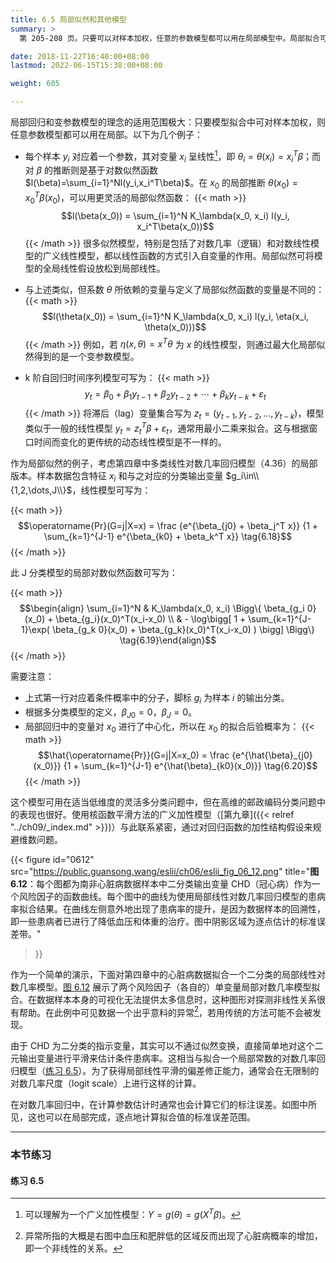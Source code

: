 ```yaml
---
title: 6.5 局部似然和其他模型
summary: >
  第 205-208 页。只要可以对样本加权，任意的参数模型都可以用在局部模型中。局部拟合可以比较有效地探测到数据中的非线性关系。

date: 2018-11-22T16:40:00+08:00
lastmod: 2022-06-15T15:38:00+08:00

weight: 605

---
```


局部回归和变参数模型的理念的适用范围极大：只要模型拟合中可对样本加权，则任意参数模型都可以用在局部。以下为几个例子：

* 每个样本 $y_i$ 对应着一个参数，其对变量 $x_i$ 呈线性[^1]，即 $\theta_i=\theta(x_i)=x_i^T\beta$；而对 $\beta$ 的推断则是基于对数似然函数 $l(\beta)=\sum_{i=1}^Nl(y_i,x_i^T\beta)$。在 $x_0$ 的局部推断 $\theta(x_0)=x_0^T\beta(x_0)$，可以用更灵活的局部似然函数：
  {{< math >}}
  $$l(\beta(x_0)) = \sum_{i=1}^N
  K_\lambda(x_0, x_i) l(y_i, x_i^T\beta(x_0))$$
  {{< /math >}}
  很多似然模型，特别是包括了对数几率（逻辑）和对数线性模型的广义线性模型，都以线性函数的方式引入自变量的作用。局部似然可将模型的全局线性假设放松到局部线性。

* 与上述类似，但系数 $\theta$ 所依赖的变量与定义了局部似然函数的变量是不同的：
  {{< math >}}
  $$l(\theta(x_0)) = \sum_{i=1}^N
  K_\lambda(x_0, x_i) l(y_i, \eta(x_i, \theta(x_0)))$$
  {{< /math >}}
  例如，若 $\eta(x,\theta)=x^T\theta$ 为 $x$ 的线性模型，则通过最大化局部似然得到的是一个变参数模型。

* k 阶自回归时间序列模型可写为：
  {{< math >}}
  $$y_t = \beta_0 + \beta_1 y_{t-1} + \beta_2 y_{t-2} + \cdots +
  \beta_k y_{t-k} + \varepsilon_t$$
  {{< /math >}}
  将滞后（lag）变量集合写为 $z_t=(y_{t-1},y_{t-2},\dots,y_{t-k})$，模型类似于一般的线性模型 $y_t=z_t^T\beta+\varepsilon_t$，通常用最小二乘来拟合。这与根据窗口时间而变化的更传统的动态线性模型是不一样的。

作为局部似然的例子，考虑第四章中多类线性对数几率回归模型（4.36）的局部版本。样本数据包含特征 $x_i$ 和与之对应的分类输出变量 $g_i\in\\{1,2,\dots,J\\}$，线性模型可写为：

{{< math >}}
$$\operatorname{Pr}(G=j|X=x) = \frac
  {e^{\beta_{j0} + \beta_j^T x}}
  {1 + \sum_{k=1}^{J-1} e^{\beta_{k0} + \beta_k^T x}}
\tag{6.18}$$
{{< /math >}}

此 J 分类模型的局部对数似然函数可写为：

{{< math >}}
$$\begin{align}
\sum_{i=1}^N  & K_\lambda(x_0, x_i)  \Bigg\{
\beta_{g_i 0}(x_0) + \beta_{g_i}(x_0)^T(x_i-x_0) \\
& - \log\bigg[ 1 + \sum_{k=1}^{J-1}\exp(
  \beta_{g_k 0}(x_0) + \beta_{g_k}(x_0)^T(x_i-x_0)
) \bigg] \Bigg\} \tag{6.19}\end{align}$$
{{< /math >}}

需要注意：

* 上式第一行对应着条件概率中的分子，脚标 $g_i$ 为样本 $i$ 的输出分类。
* 根据多分类模型的定义，$\beta_{J0}=0$，$\beta_{J}=0$。
* 局部回归中的变量对 $x_0$ 进行了中心化，所以在 $x_0$ 的拟合后验概率为：
  {{< math >}}
  $$\hat{\operatorname{Pr}}(G=j|X=x_0) = \frac
    {e^{\hat{\beta}_{j0}(x_0)}}
    {1 + \sum_{k=1}^{J-1} e^{\hat{\beta}_{k0}(x_0)}}
  \tag{6.20}$$
  {{< /math >}}

这个模型可用在适当低维度的灵活多分类问题中，但在高维的邮政编码分类问题中的表现也很好。使用核函数平滑方法的广义加性模型（[第九章]({{< relref "../ch09/_index.md" >}})）与此联系紧密，通过对回归函数的加性结构假设来规避维数问题。

{{< figure
  id="0612"
  src="https://public.guansong.wang/eslii/ch06/eslii_fig_06_12.png"
  title="**图 6.12**：每个图都为南非心脏病数据样本中二分类输出变量 CHD（冠心病）作为一个风险因子的函数曲线。每个图中的曲线为使用局部线性对数几率回归模型的患病率拟合结果。在曲线左侧意外地出现了患病率的提升，是因为数据样本的回溯性，即一些患病者已进行了降低血压和体重的治疗。图中阴影区域为逐点估计的标准误差带。"
>}}

作为一个简单的演示，下面对第四章中的心脏病数据拟合一个二分类的局部线性对数几率模型。[图 6.12](#figure-f0612) 展示了两个风险因子（各自的）单变量局部对数几率模型拟合。在数据样本本身的可视化无法提供太多信息时，这种图形对探测非线性关系很有帮助。在此例中可见数据一个出乎意料的异常[^3]，若用传统的方法可能不会被发现。

由于 CHD 为二分类的指示变量，其实可以不通过似然变换，直接简单地对这个二元输出变量进行平滑来估计条件患病率。这相当与拟合一个局部常数的对数几率回归模型（[练习 6.5](#练习-65)）。为了获得局部线性平滑的偏差修正能力，通常会在无限制的对数几率尺度（logit scale）上进行这样的计算。

在对数几率回归中，在计算参数估计时通常也会计算它们的标注误差。如图中所见，这也可以在局部完成，逐点地计算拟合值的标准误差范围。

----------

### 本节练习

#### 练习 6.5

[^1]: 可以理解为一个广义加性模型：$Y=g(\theta) = g(X^T\beta)$。
[^3]: 异常所指的大概是右图中血压和肥胖低的区域反而出现了心脏病概率的增加，即一个非线性的关系。